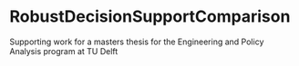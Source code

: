 # RobustDecisionSupportComparison
Supporting work for a masters thesis for the Engineering and Policy Analysis program at TU Delft

